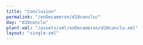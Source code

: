```yaml
---
title: "Conclusion"
permalink: "/enDecameron/d10conclu/"
day: "d10conclu"
plant-xml: "/assets/xml/enDecameron/d10conclu.xml"
layout: "single-xml"
---
```

